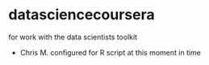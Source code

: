 datasciencecoursera
===================

for work with the data scientists toolkit
- Chris M.
configured for R script at this moment in time
